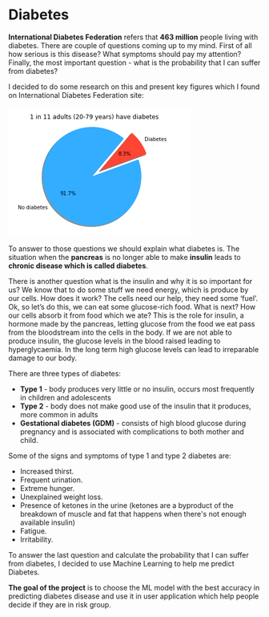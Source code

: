 # Diabetes



**International Diabetes Federation** refers that **463 million** people living with diabetes. There are couple of questions coming up to my mind. First of all how serious is this disease? What symptoms should pay my attention? Finally, the most important question -  what is the probability that I can suffer from diabetes? 

I decided to do some research on this and present key figures which I found on International Diabetes Federation site:

![alt text](https://github.com/zuz201/Diabetes/blob/master/diabetes1.PNG)


To answer to those questions we should explain what diabetes is. The situation when the **pancreas** is no longer able to make **insulin** leads to **chronic disease which is called diabetes**. 

There is another question what is the insulin and why it is so important for us? We know that to do some stuff we need energy, which is produce by our cells. How does it work? The cells need our help, they need some ‘fuel’. Ok, so let’s do this, we can eat some glucose-rich food. What is next? How our cells absorb it from food which we ate? This is the role for insulin, a hormone made by the pancreas, letting glucose from the food we eat pass from the bloodstream into the cells in the body. If we are not able to produce insulin, the glucose levels in the blood raised leading to hyperglycaemia. In the long term high glucose levels can lead to irreparable damage to our body. 


There are three types of diabetes:
- **Type 1** - body produces very little or no insulin, occurs most frequently in children and adolescents
- **Type 2** - body does not make good use of the insulin that it produces, more common in adults
- **Gestational diabetes (GDM)** - consists of high blood glucose during pregnancy and is associated with complications to both mother and child.


Some of the signs and symptoms of type 1 and type 2 diabetes are:
- Increased thirst.
- Frequent urination.
- Extreme hunger.
- Unexplained weight loss.
- Presence of ketones in the urine (ketones are a byproduct of the breakdown of muscle and fat that happens when there's not enough      available insulin)
- Fatigue.
- Irritability.

To answer the last question and calculate  the probability that I can suffer from diabetes, I decided to use Machine Learning to help me predict Diabetes. 


**The goal of the project** is to choose the ML model with the best accuracy in predicting diabetes disease and use it in user application which help people decide if they are in risk group.
